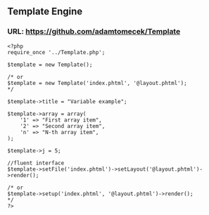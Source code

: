 ## Template Engine

### URL: https://github.com/adamtomecek/Template

    <?php
    require_once '../Template.php';
    
    $template = new Template();
    
    /* or
    $template = new Template('index.phtml', '@layout.phtml');
    */
    
    $template->title = "Variable example";
    
    $template->array = array(
        '1' => "First array item",
        '2' => "Second array item",
        'n' => "N-th array item",
    );
    
    $template->j = 5;
    
    //fluent interface
    $template->setFile('index.phtml')->setLayout('@layout.phtml')->render();
    
    /* or
    $template->setup('index.phtml', '@layout.phtml')->render();
    */
    ?>
    
    